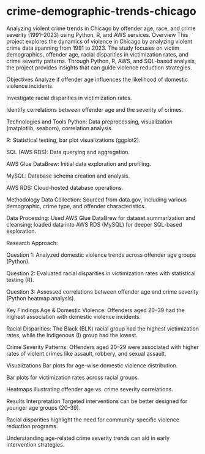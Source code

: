 # crime-demographic-trends-chicago
Analyzing violent crime trends in Chicago by offender age, race, and crime severity (1991–2023) using Python, R, and AWS services.
Overview
This project explores the dynamics of violence in Chicago by analyzing violent crime data spanning from 1991 to 2023. The study focuses on victim demographics, offender age, racial disparities in victimization rates, and crime severity patterns. Through Python, R, AWS, and SQL-based analysis, the project provides insights that can guide violence reduction strategies.

Objectives
Analyze if offender age influences the likelihood of domestic violence incidents.

Investigate racial disparities in victimization rates.

Identify correlations between offender age and the severity of crimes.

Technologies and Tools
Python: Data preprocessing, visualization (matplotlib, seaborn), correlation analysis.

R: Statistical testing, bar plot visualizations (ggplot2).

SQL (AWS RDS): Data querying and aggregation.

AWS Glue DataBrew: Initial data exploration and profiling.

MySQL: Database schema creation and analysis.

AWS RDS: Cloud-hosted database operations.

Methodology
Data Collection: Sourced from data.gov, including various demographic, crime type, and offender characteristics.

Data Processing: Used AWS Glue DataBrew for dataset summarization and cleansing; loaded data into AWS RDS (MySQL) for deeper SQL-based exploration.

Research Approach:

Question 1: Analyzed domestic violence trends across offender age groups (Python).

Question 2: Evaluated racial disparities in victimization rates with statistical testing (R).

Question 3: Assessed correlations between offender age and crime severity (Python heatmap analysis).

Key Findings
Age & Domestic Violence: Offenders aged 20–39 had the highest association with domestic violence incidents.

Racial Disparities: The Black (BLK) racial group had the highest victimization rates, while the Indigenous (I) group had the lowest.

Crime Severity Patterns: Offenders aged 20–29 were associated with higher rates of violent crimes like assault, robbery, and sexual assault.

Visualizations
Bar plots for age-wise domestic violence distribution.

Bar plots for victimization rates across racial groups.

Heatmaps illustrating offender age vs. crime severity correlations.

Results Interpretation
Targeted interventions can be better designed for younger age groups (20–39).

Racial disparities highlight the need for community-specific violence reduction programs.

Understanding age-related crime severity trends can aid in early intervention strategies.


